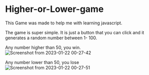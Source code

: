 # Higher-or-Lower-game

This Game was made to help me with learning javascript.

The game is super simple. It is just a button that you can click and it generates a random number between 1- 100.


Any number higher than 50, you win.
![Screenshot from 2023-01-22 00-27-42](https://user-images.githubusercontent.com/104324915/213903653-7938390f-25b1-420a-85ec-f829e2d7adce.png)

Any number lower than 50, you lose
![Screenshot from 2023-01-22 00-27-51](https://user-images.githubusercontent.com/104324915/213903661-c2b8e730-bf2a-4499-af3e-ce10d6f0fa9a.png)
